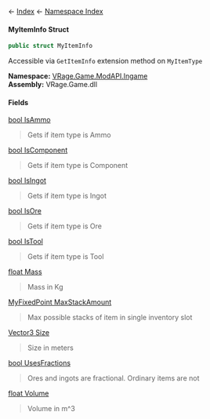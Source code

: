 ← [Index](Api-Index) ← [Namespace Index](Namespace-Index)

#### MyItemInfo Struct

```csharp
public struct MyItemInfo
```

Accessible via `GetItemInfo` extension method on `MyItemType`

**Namespace:** [VRage.Game.ModAPI.Ingame](VRage.Game.ModAPI.Ingame)  
**Assembly:** VRage.Game.dll

#### Fields

[bool IsAmmo](VRage.Game.ModAPI.Ingame.MyItemInfo.IsAmmo)

> Gets if item type is Ammo

[bool IsComponent](VRage.Game.ModAPI.Ingame.MyItemInfo.IsComponent)

> Gets if item type is Component

[bool IsIngot](VRage.Game.ModAPI.Ingame.MyItemInfo.IsIngot)

> Gets if item type is Ingot

[bool IsOre](VRage.Game.ModAPI.Ingame.MyItemInfo.IsOre)

> Gets if item type is Ore

[bool IsTool](VRage.Game.ModAPI.Ingame.MyItemInfo.IsTool)

> Gets if item type is Tool

[float Mass](VRage.Game.ModAPI.Ingame.MyItemInfo.Mass)

> Mass in Kg

[MyFixedPoint MaxStackAmount](VRage.Game.ModAPI.Ingame.MyItemInfo.MaxStackAmount)

> Max possible stacks of item in single inventory slot

[Vector3 Size](VRage.Game.ModAPI.Ingame.MyItemInfo.Size)

> Size in meters

[bool UsesFractions](VRage.Game.ModAPI.Ingame.MyItemInfo.UsesFractions)

> Ores and ingots are fractional. Ordinary items are not

[float Volume](VRage.Game.ModAPI.Ingame.MyItemInfo.Volume)

> Volume in m^3


